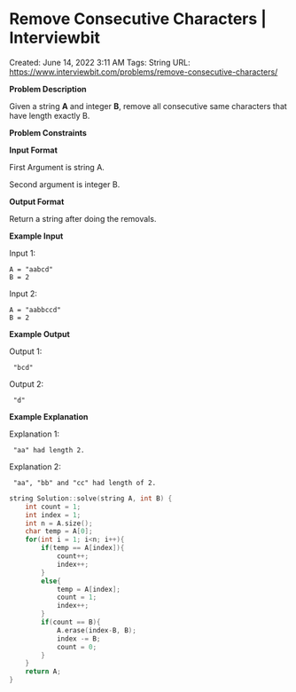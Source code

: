 # Remove Consecutive Characters | Interviewbit

Created: June 14, 2022 3:11 AM
Tags: String
URL: https://www.interviewbit.com/problems/remove-consecutive-characters/

**Problem Description**

Given a string **A** and integer **B**, remove all consecutive same characters that have length exactly B.

**Problem Constraints**

**Input Format**

First Argument is string A.

Second argument is integer B.

**Output Format**

Return a string after doing the removals.

**Example Input**

Input 1:

```
A = "aabcd"
B = 2

```

Input 2:

```
A = "aabbccd"
B = 2

```

**Example Output**

Output 1:

```
 "bcd"

```

Output 2:

```
 "d"

```

**Example Explanation**

Explanation 1:

```
 "aa" had length 2.

```

Explanation 2:

```
 "aa", "bb" and "cc" had length of 2.

```

```cpp
string Solution::solve(string A, int B) {
    int count = 1;
    int index = 1;
    int n = A.size();
    char temp = A[0];
    for(int i = 1; i<n; i++){
        if(temp == A[index]){
            count++;
            index++;
        }
        else{
            temp = A[index];
            count = 1;
            index++;
        }
        if(count == B){
            A.erase(index-B, B);
            index -= B;
            count = 0;
        }
    }
    return A;
}
```